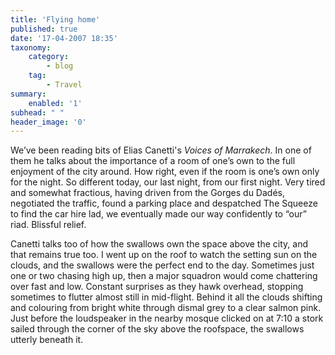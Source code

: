 ```yaml
---
title: 'Flying home'
published: true
date: '17-04-2007 18:35'
taxonomy:
    category:
        - blog
    tag:
        - Travel
summary:
    enabled: '1'
subhead: " "
header_image: '0'
---
```


We’ve been reading bits of Elias Canetti's _Voices of Marrakech_. In one of them he talks about the importance of a room of one’s own to the full enjoyment of the city around. How right, even if the room is one’s own only for the night. So different today, our last night, from our first night. Very tired and somewhat fractious, having driven from the Gorges du Dadés, negotiated the traffic, found a parking place and despatched The Squeeze to find the car hire lad, we eventually made our way confidently to “our” riad. Blissful relief.

Canetti talks too of how the swallows own the space above the city, and that remains true too. I went up on the roof to watch the setting sun on the clouds, and the swallows were the perfect end to the day. Sometimes just one or two chasing high up, then a major squadron would come chattering over fast and low. Constant surprises as they hawk overhead, stopping sometimes to flutter almost still in mid-flight. Behind it all the clouds shifting and colouring from bright white through dismal grey to a clear salmon pink. Just before the loudspeaker in the nearby mosque clicked on at 7:10 a stork sailed through the corner of the sky above the roofspace, the swallows utterly beneath it.
